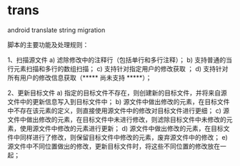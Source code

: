 # trans
android translate string migration

脚本的主要功能及处理规则：

1、扫描源文件
   a) 滤除修改中的注释行（包括单行和多行注释）；
   b) 支持普通的当行元素扫描和多行的数组扫描；
   c) 支持针对指定用户的修改获取 <!-- BSP: add by xxx -->；
   d) 支持针对所有用户的修改信息获取（***** 尚未支持 *****）；

2、更新目标文件
  a) 指定的目标文件不存在，则创建新的目标文件，并将来自源文件中的更新信息写入到目标文件中；
  b) 源文件中做出修改的元素，在目标文件中不存在该元素的定义，则直接使用源文件中的修改对目标文件进行更细；
  c) 源文件中做出修改的元素，在目标文件中未进行修改，则滤除目标文件中未修改的元素，使用源文件中修改的元素进行更新；
  d) 源文件中做出修改的元素，在目标文件中同样进行了修改，则保留目标文件中修改的元素，废弃源文件中的修改；
  e) 源文件中不同位置做出的修改，更新目标文件时，将这些不同位置的修改放在一起；

